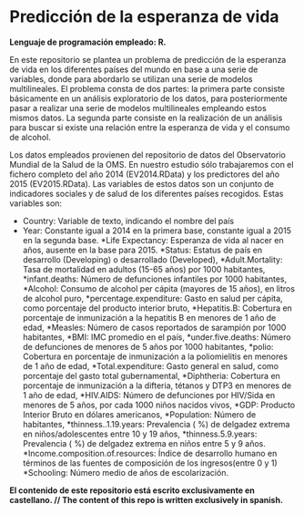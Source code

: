 # Predicción de la esperanza de vida

**Lenguaje de programación empleado: R.**

En este repositorio se plantea un problema de predicción de la esperanza de vida en los diferentes países del mundo en base a una serie de variables, donde para abordarlo se utilizan una serie de modelos multilineales. El problema consta de dos partes: la primera parte consiste básicamente en un análisis exploratorio de los datos, para posteriormente pasar a realizar una serie de modelos multilineales empleando estos mismos datos. La segunda parte consiste en la realización de un análisis para buscar si existe una relación entre la esperanza de vida y el consumo de alcohol.

Los datos empleados provienen del repositorio de datos del Observatorio Mundial de la Salud de la OMS. En nuestro estudio sólo trabajaremos con el fichero completo del año 2014 (EV2014.RData) y los predictores del año 2015 (EV2015.RData). Las variables de estos datos son un conjunto de indicadores sociales y de salud de los diferentes países recogidos. Estas variables son:
* Country: Variable de texto, indicando el nombre del país
* Year: Constante igual a 2014 en la primera base, constante igual a 2015 en la segunda base.
*Life Expectancy: Esperanza de vida al nacer en años, ausente en la base para 2015.
*Status: Estatus de país en desarrollo (Developing) o desarrollado (Developed),
*Adult.Mortality: Tasa de mortalidad en adultos (15-65 años) por 1000 habitantes,
*infant.deaths: Número de defunciones infantiles por 1000 habitantes,
*Alcohol: Consumo de alcohol per cápita (mayores de 15 años), en litros de alcohol puro,
*percentage.expenditure: Gasto en salud per cápita, como porcentaje del producto interior bruto,
*Hepatitis.B: Cobertura en porcentaje de inmunización a la hepatitis B en menores de 1 año de edad,
*Measles: Número de casos reportados de sarampión por 1000 habitantes,
*BMI: IMC promedio en el país,
*under.five.deaths: Número de defunciones de menores de 5 años por 1000 habitantes,
*polio: Cobertura en porcentaje de inmunización a la poliomielitis en menores de 1 año de edad,
*Total.expenditure: Gasto general en salud, como porcentaje del gasto total gubernamental,
*Diphtheria: Cobertura en porcentaje de inmunización a la difteria, tétanos y DTP3 en menores de 1 año de edad,
*HIV.AIDS: Número de defunciones por HIV/Sida en menores de 5 años, por cada 1000 niños
nacidos vivos,
*GDP: Producto Interior Bruto en dólares americanos,
*Population: Número de habitantes,
*thinness..1.19.years: Prevalencia ( %) de delgadez extrema en niños/adolescentes entre 10 y 19 años,
*thinness.5.9.years: Prevalencia ( %) de delgadez extrema en niños entre 5 y 9 años.
*Income.composition.of.resources: Índice de desarrollo humano en términos de las fuentes de composición de los ingresos(entre 0 y 1)
*Schooling: Número medio de años de escolarización.




**El contenido de este repositorio está escrito exclusivamente en castellano. // The content of this repo is written exclusively in spanish.**
